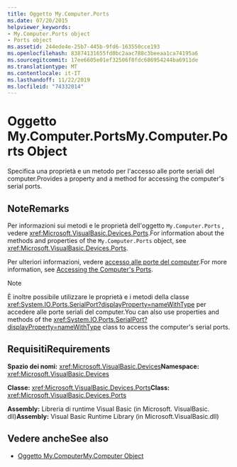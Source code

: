 ```yaml
---
title: Oggetto My.Computer.Ports
ms.date: 07/20/2015
helpviewer_keywords:
- My.Computer.Ports object
- Ports object
ms.assetid: 244ede4e-25b7-445b-9fd6-163550cce193
ms.openlocfilehash: 83874131655fd0bc2aac788c3beeaa1ca74195a6
ms.sourcegitcommit: 17ee6605e01ef32506f8fdc686954244ba6911de
ms.translationtype: MT
ms.contentlocale: it-IT
ms.lasthandoff: 11/22/2019
ms.locfileid: "74332014"
---
```

# <a name="mycomputerports-object"></a><span data-ttu-id="1bdbd-102">Oggetto My.Computer.Ports</span><span class="sxs-lookup"><span data-stu-id="1bdbd-102">My.Computer.Ports Object</span></span>
<span data-ttu-id="1bdbd-103">Specifica una proprietà e un metodo per l'accesso alle porte seriali del computer.</span><span class="sxs-lookup"><span data-stu-id="1bdbd-103">Provides a property and a method for accessing the computer's serial ports.</span></span>  
  
## <a name="remarks"></a><span data-ttu-id="1bdbd-104">Note</span><span class="sxs-lookup"><span data-stu-id="1bdbd-104">Remarks</span></span>  
 <span data-ttu-id="1bdbd-105">Per informazioni sui metodi e le proprietà dell'oggetto `My.Computer.Ports` , vedere <xref:Microsoft.VisualBasic.Devices.Ports>.</span><span class="sxs-lookup"><span data-stu-id="1bdbd-105">For information about the methods and properties of the `My.Computer.Ports` object, see <xref:Microsoft.VisualBasic.Devices.Ports>.</span></span>  
  
 <span data-ttu-id="1bdbd-106">Per ulteriori informazioni, vedere [accesso alle porte del computer](../../../visual-basic/developing-apps/programming/computer-resources/accessing-the-computer-s-ports.md).</span><span class="sxs-lookup"><span data-stu-id="1bdbd-106">For more information, see [Accessing the Computer's Ports](../../../visual-basic/developing-apps/programming/computer-resources/accessing-the-computer-s-ports.md).</span></span>  
  
> [!NOTE]
> <span data-ttu-id="1bdbd-107">È inoltre possibile utilizzare le proprietà e i metodi della classe <xref:System.IO.Ports.SerialPort?displayProperty=nameWithType> per accedere alle porte seriali del computer.</span><span class="sxs-lookup"><span data-stu-id="1bdbd-107">You can also use properties and methods of the <xref:System.IO.Ports.SerialPort?displayProperty=nameWithType> class to access the computer's serial ports.</span></span>  
  
## <a name="requirements"></a><span data-ttu-id="1bdbd-108">Requisiti</span><span class="sxs-lookup"><span data-stu-id="1bdbd-108">Requirements</span></span>  
 <span data-ttu-id="1bdbd-109">**Spazio dei nomi:** <xref:Microsoft.VisualBasic.Devices></span><span class="sxs-lookup"><span data-stu-id="1bdbd-109">**Namespace:** <xref:Microsoft.VisualBasic.Devices></span></span>  
  
 <span data-ttu-id="1bdbd-110">**Classe:** <xref:Microsoft.VisualBasic.Devices.Ports></span><span class="sxs-lookup"><span data-stu-id="1bdbd-110">**Class:** <xref:Microsoft.VisualBasic.Devices.Ports></span></span>  
  
 <span data-ttu-id="1bdbd-111">**Assembly:** Libreria di runtime Visual Basic (in Microsoft. VisualBasic. dll)</span><span class="sxs-lookup"><span data-stu-id="1bdbd-111">**Assembly:** Visual Basic Runtime Library (in Microsoft.VisualBasic.dll)</span></span>  
  
## <a name="see-also"></a><span data-ttu-id="1bdbd-112">Vedere anche</span><span class="sxs-lookup"><span data-stu-id="1bdbd-112">See also</span></span>

- [<span data-ttu-id="1bdbd-113">Oggetto My.Computer</span><span class="sxs-lookup"><span data-stu-id="1bdbd-113">My.Computer Object</span></span>](../../../visual-basic/language-reference/objects/my-computer-object.md)
